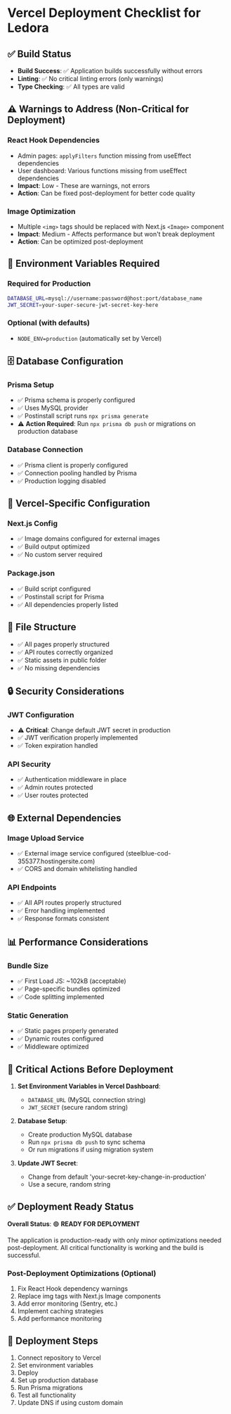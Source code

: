 # Vercel Deployment Checklist for Ledora

## ✅ Build Status
- **Build Success**: ✅ Application builds successfully without errors
- **Linting**: ✅ No critical linting errors (only warnings)
- **Type Checking**: ✅ All types are valid

## ⚠️ Warnings to Address (Non-Critical for Deployment)

### React Hook Dependencies
- Admin pages: `applyFilters` function missing from useEffect dependencies
- User dashboard: Various functions missing from useEffect dependencies
- **Impact**: Low - These are warnings, not errors
- **Action**: Can be fixed post-deployment for better code quality

### Image Optimization
- Multiple `<img>` tags should be replaced with Next.js `<Image>` component
- **Impact**: Medium - Affects performance but won't break deployment
- **Action**: Can be optimized post-deployment

## 🔧 Environment Variables Required

### Required for Production
```bash
DATABASE_URL=mysql://username:password@host:port/database_name
JWT_SECRET=your-super-secure-jwt-secret-key-here
```

### Optional (with defaults)
- `NODE_ENV=production` (automatically set by Vercel)

## 🗄️ Database Configuration

### Prisma Setup
- ✅ Prisma schema is properly configured
- ✅ Uses MySQL provider
- ✅ Postinstall script runs `npx prisma generate`
- ⚠️ **Action Required**: Run `npx prisma db push` or migrations on production database

### Database Connection
- ✅ Prisma client is properly configured
- ✅ Connection pooling handled by Prisma
- ✅ Production logging disabled

## 🚀 Vercel-Specific Configuration

### Next.js Config
- ✅ Image domains configured for external images
- ✅ Build output optimized
- ✅ No custom server required

### Package.json
- ✅ Build script configured
- ✅ Postinstall script for Prisma
- ✅ All dependencies properly listed

## 📁 File Structure
- ✅ All pages properly structured
- ✅ API routes correctly organized
- ✅ Static assets in public folder
- ✅ No missing dependencies

## 🔒 Security Considerations

### JWT Configuration
- ⚠️ **Critical**: Change default JWT secret in production
- ✅ JWT verification properly implemented
- ✅ Token expiration handled

### API Security
- ✅ Authentication middleware in place
- ✅ Admin routes protected
- ✅ User routes protected

## 🌐 External Dependencies

### Image Upload Service
- ✅ External image service configured (steelblue-cod-355377.hostingersite.com)
- ✅ CORS and domain whitelisting handled

### API Endpoints
- ✅ All API routes properly structured
- ✅ Error handling implemented
- ✅ Response formats consistent

## 📊 Performance Considerations

### Bundle Size
- ✅ First Load JS: ~102kB (acceptable)
- ✅ Page-specific bundles optimized
- ✅ Code splitting implemented

### Static Generation
- ✅ Static pages properly generated
- ✅ Dynamic routes configured
- ✅ Middleware optimized

## 🚨 Critical Actions Before Deployment

1. **Set Environment Variables in Vercel Dashboard**:
   - `DATABASE_URL` (MySQL connection string)
   - `JWT_SECRET` (secure random string)

2. **Database Setup**:
   - Create production MySQL database
   - Run `npx prisma db push` to sync schema
   - Or run migrations if using migration system

3. **Update JWT Secret**:
   - Change from default 'your-secret-key-change-in-production'
   - Use a secure, random string

## ✅ Deployment Ready Status

**Overall Status**: 🟢 **READY FOR DEPLOYMENT**

The application is production-ready with only minor optimizations needed post-deployment. All critical functionality is working and the build is successful.

### Post-Deployment Optimizations (Optional)
1. Fix React Hook dependency warnings
2. Replace img tags with Next.js Image components
3. Add error monitoring (Sentry, etc.)
4. Implement caching strategies
5. Add performance monitoring

## 🎯 Deployment Steps

1. Connect repository to Vercel
2. Set environment variables
3. Deploy
4. Set up production database
5. Run Prisma migrations
6. Test all functionality
7. Update DNS if using custom domain

